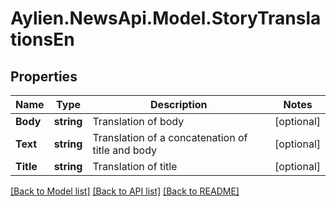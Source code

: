 
# Aylien.NewsApi.Model.StoryTranslationsEn

## Properties

Name | Type | Description | Notes
------------ | ------------- | ------------- | -------------
**Body** | **string** | Translation of body | [optional] 
**Text** | **string** | Translation of a concatenation of title and body | [optional] 
**Title** | **string** | Translation of title | [optional] 

[[Back to Model list]](../README.md#documentation-for-models)
[[Back to API list]](../README.md#documentation-for-api-endpoints)
[[Back to README]](../README.md)

